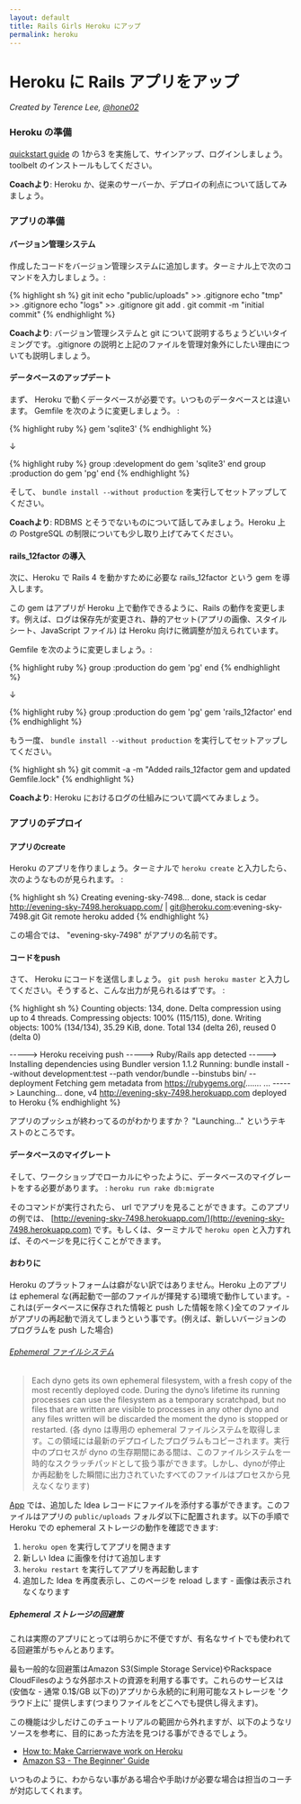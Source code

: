 ```yaml
---
layout: default
title: Rails Girls Heroku にアップ
permalink: heroku
---
```


# Heroku に Rails アプリをアップ

*Created by Terence Lee, [@hone02](https://twitter.com/hone02)*

### Heroku の準備

[quickstart guide](https://devcenter.heroku.com/articles/quickstart) の 1から3 を実施して、サインアップ、ログインしましょう。toolbelt のインストールもしてください。

__Coachより__: Heroku か、従来のサーバーか、デプロイの利点について話してみましょう。

### アプリの準備

#### バージョン管理システム

作成したコードをバージョン管理システムに追加します。ターミナル上で次のコマンドを入力しましょう。:

{% highlight sh %}
git init
echo "public/uploads" >> .gitignore
echo "tmp" >> .gitignore
echo "logs" >> .gitignore
git add .
git commit -m "initial commit"
{% endhighlight %}

__Coachより__: バージョン管理システムと git について説明するちょうどいいタイミングです。.gitignore の説明と上記のファイルを管理対象外にしたい理由についても説明しましょう。

#### データベースのアップデート

まず、 Heroku で動くデータベースが必要です。いつものデータベースとは違います。 Gemfile を次のように変更しましょう。 :

{% highlight ruby %}
gem 'sqlite3'
{% endhighlight %}

↓

{% highlight ruby %}
group :development do
  gem 'sqlite3'
end
group :production do
  gem 'pg'
end
{% endhighlight %}

そして、 `bundle install --without production` を実行してセットアップしてください。

__Coachより__: RDBMS とそうでないものについて話してみましょう。Heroku 上の PostgreSQL の制限についても少し取り上げてみてください。

#### rails\_12factor の導入

次に、Heroku で Rails 4 を動かすために必要な rails\_12factor という gem を導入します。

この gem はアプリが Heroku 上で動作できるように、Rails の動作を変更します。例えば、ログは保存先が変更され、静的アセット(アプリの画像、スタイルシート、JavaScript ファイル) は Heroku 向けに微調整が加えられています。

Gemfile を次のように変更しましょう。:

{% highlight ruby %}
group :production do
  gem 'pg'
end
{% endhighlight %}

↓

{% highlight ruby %}
group :production do
  gem 'pg'
  gem 'rails_12factor'
end
{% endhighlight %}

もう一度、 `bundle install --without production` を実行してセットアップしてください。

{% highlight sh %}
git commit -a -m "Added rails\_12factor gem and updated Gemfile.lock"
{% endhighlight %}

__Coachより__: Heroku におけるログの仕組みについて調べてみましょう。

### アプリのデプロイ

#### アプリのcreate

Heroku のアプリを作りましょう。ターミナルで `heroku create` と入力したら、次のようなものが見られます。 :

{% highlight sh %}
Creating evening-sky-7498... done, stack is cedar
http://evening-sky-7498.herokuapp.com/ | git@heroku.com:evening-sky-7498.git
Git remote heroku added
{% endhighlight %}

この場合では、 "evening-sky-7498" がアプリの名前です。

#### コードをpush

さて、 Heroku にコードを送信しましょう。 `git push heroku master` と入力してください。そうすると、こんな出力が見られるはずです。 :

{% highlight sh %}
Counting objects: 134, done.
Delta compression using up to 4 threads.
Compressing objects: 100% (115/115), done.
Writing objects: 100% (134/134), 35.29 KiB, done.
Total 134 (delta 26), reused 0 (delta 0)

-----> Heroku receiving push
-----> Ruby/Rails app detected
-----> Installing dependencies using Bundler version 1.1.2
       Running: bundle install --without development:test --path vendor/bundle --binstubs bin/ --deployment
       Fetching gem metadata from https://rubygems.org/.......
...
-----> Launching... done, v4
       http://evening-sky-7498.herokuapp.com deployed to Heroku
{% endhighlight %}

アプリのプッシュが終わってるのがわかりますか？ "Launching..." というテキストのところです。

#### データベースのマイグレート

そして、ワークショップでローカルにやったように、データベースのマイグレートをする必要があります。 : `heroku run rake db:migrate`

そのコマンドが実行されたら、 url でアプリを見ることができます。このアプリの例では、 [http://evening-sky-7498.herokuapp.com/](http://evening-sky-7498.herokuapp.com) です。もしくは、ターミナルで `heroku open` と入力すれば、そのページを見に行くことができます。

#### おわりに

Heroku のプラットフォームは癖がない訳ではありません。Heroku 上のアプリは ephemeral な(再起動で一部のファイルが揮発する)環境で動作しています。- これは(データベースに保存された情報と push した情報を除く)全てのファイルがアプリの再起動で消えてしまうという事です。(例えば、新しいバージョンのプログラムを push した場合)

###### [Ephemeral ファイルシステム](https://devcenter.heroku.com/articles/dynos#ephemeral-filesystem)
> Each dyno gets its own ephemeral filesystem, with a fresh copy of the most recently deployed code. During the dyno’s lifetime its running processes can use the filesystem as a temporary scratchpad, but no files that are written are visible to processes in any other dyno and any files written will be discarded the moment the dyno is stopped or restarted.
> (各 dyno は専用の ephemeral ファイルシステムを取得します。この領域には最新のデプロイしたプログラムもコピーされます。実行中のプロセスが dyno の生存期間にある間は、このファイルシステムを一時的なスクラッチパッドとして扱う事ができます。しかし、dynoが停止か再起動をした瞬間に出力されていたすべてのファイルはプロセスから見えなくなります)

[App](/app) では、追加した Idea レコードにファイルを添付する事ができます。このファイルはアプリの `public/uploads` フォルダ以下に配置されます。以下の手順で Heroku での ephemeral ストレージの動作を確認できます:

1. `heroku open` を実行してアプリを開きます
2. 新しい Idea に画像を付けて追加します
3. `heroku restart` を実行してアプリを再起動します
4. 追加した Idea を再度表示し、このページを reload します - 画像は表示されなくなります

##### Ephemeral ストレージの回避策

これは実際のアプリにとっては明らかに不便ですが、有名なサイトでも使われてる回避策がちゃんとあります。

最も一般的な回避策はAmazon S3(Simple Storage Service)やRackspace CloudFilesのような外部ホストの資源を利用する事です。これらのサービスは(安価な - 通常 0.1$/GB 以下の)アプリから永続的に利用可能なストレージを 'クラウド上に' 提供します(つまりファイルをどこへでも提供し得えます)。

この機能は少しだけこのチュートリアルの範囲から外れますが、以下のようなリソースを参考に、目的にあった方法を見つける事ができるでしょう。

* [How to: Make Carrierwave work on Heroku](https://github.com/carrierwaveuploader/carrierwave/wiki/How-to%3A-Make-Carrierwave-work-on-Heroku)
* [Amazon S3 - The Beginner' Guide](http://www.hongkiat.com/blog/amazon-s3-the-beginners-guide/)

いつものように、わからない事がある場合や手助けが必要な場合は担当のコーチが対応してくれます。
